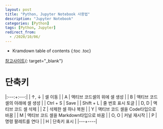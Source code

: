 ```yaml
---
layout: post
title: "Python, Jupyter Notebook 사용법"
description: "Jupyter Notebook"
categories: [Python]
tags: [Python, Jupyter]
redirect_from:
  - /2020/10/06/
---
```


* Kramdown table of contents
{:toc .toc}

[참고사이트](https://greeksharifa.github.io/references/2019/01/26/Jupyter-usage/){: target="_blank"}

# 단축키

|:---:+:---:|
| ↑, ↓ | 셀 이동 |
| A | 액티브 코드셀의 위에 셀 생성 |
| B | 액티브 코드셀의 아래에 셀 생성  |
| Ctrl + S | Save |
| Shift + L | 줄 번호 표시 토글 |
| D, D |  액티브 코드 셀 삭제 |
| Z | 삭제한 셀 하나 복원 |
| Y | 액티브 코드 셀을 Code타입으로 바꿈 |
| M | 액티브 코드 셀을 Markdown타입으로 바꿈 |
| O, O | 커널 재시작 |
| P | 명령 팔레트를 연다 |
| H | 단축키 표시 |
|---+----|
